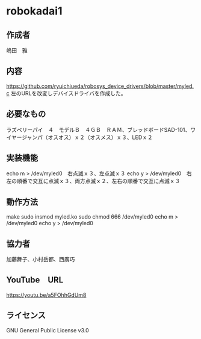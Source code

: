 # robokadai1
## 作成者
嶋田　雅
## 内容
https://github.com/ryuichiueda/robosys_device_drivers/blob/master/myled.c 左のURLを改変しデバイスドライバを作成した。
## 必要なもの
ラズベリーパイ　４　モデルＢ　４ＧＢ　ＲＡＭ、ブレッドボードSAD-101、ワイヤージャンパ（オスオス）ｘ２（オスメス）ｘ３、LEDｘ２
## 実装機能 
echo m > /dev/myled0　右点滅ｘ３、左点滅ｘ３
echo y > /dev/myled0　右左の順番で交互に点滅ｘ３、両方点滅ｘ２、左右の順番で交互に点滅ｘ３
## 動作方法
make
sudo insmod myled.ko
sudo chmod 666 /dev/myled0
echo m > /dev/myled0
echo y > /dev/myled0
## 協力者
加藤舞子、小村岳都、西廣巧
## YouTube　URL
https://youtu.be/a5FOhhGdUm8

## ライセンス
GNU General Public License v3.0
